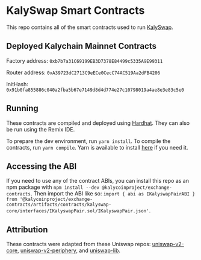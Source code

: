 # KalySwap Smart Contracts
This repo contains all of the smart contracts used to run [KalySwap](https://kalyswap.io).

## Deployed Kalychain Mainnet Contracts
Factory address: `0xb7b7a31C69199EB3D7378E84499c5335A9E99311`

Router address: `0xA39723dC2713C9eECe0CecC74AC519Aa2dFB4206`

InitHash: `0x91b0fa855886c040a2fba5b67e7149d8d4d774e27c10798019a4ae8e3e83c5e0`

## Running
These contracts are compiled and deployed using [Hardhat](https://hardhat.org/). They can also be run using the Remix IDE.

To prepare the dev environment, run `yarn install`. To compile the contracts, run `yarn compile`. Yarn is available to install [here](https://classic.yarnpkg.com/en/docs/install/#debian-stable) if you need it.

## Accessing the ABI
If you need to use any of the contract ABIs, you can install this repo as an npm package with `npm install --dev @kalycoinproject/exchange-contracts`. Then import the ABI like so: `import { abi as IKalyswapPairABI } from '@kalycoinproject/exchange-contracts/artifacts/contracts/kalyswap-core/interfaces/IKalyswapPair.sol/IKalyswapPair.json'`.

## Attribution
These contracts were adapted from these Uniswap repos: [uniswap-v2-core](https://github.com/Uniswap/uniswap-v2-core), [uniswap-v2-periphery](https://github.com/Uniswap/uniswap-v2-core), and [uniswap-lib](https://github.com/Uniswap/uniswap-lib).
